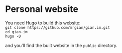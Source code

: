# Personal website

You need Hugo to build this website:<br>
```git clone https://github.com/mrgian/gian.im.git```<br>
```cd gian.im```<br>
```hugo -D```<br>

and you'll find the built website in the ```public``` directory.
